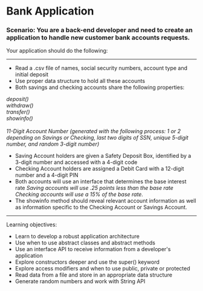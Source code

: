 # Bank Application

### Scenario: You are a back-end developer and need to create an application to handle new customer bank accounts requests.

Your application should do the following:

---
* Read a .csv file of names, social security numbers, account type and initial deposit
* Use proper data structure to hold all these accounts
* Both savings and checking accounts share the following properties:

*deposit()<br/>withdraw()<br/>transfer()<br/>showinfo()<br/><br/>11-Digit Account Number (generated with the following process: 1 or 2 depending on Savings or Checking, last two digits of SSN, unique 5-digit number, and random 3-digit number)*

* Saving Account holders are given a Safety Deposit Box, identified by a 3-digit number and accessed with a 4-digit code
* Checking Account holders are assigned a Debit Card with a 12-digit number and a 4-digit PIN
* Both accounts will use an interface that determines the base interest rate
*Saving accounts will use .25 points less than the base rate*
*Checking accounts will use a 15% of the base rate.*
* The showinfo method should reveal relevant account information as well as information specific to the Checking Account or Savings Account.

---

Learning objectives:
* Learn to develop a robust application architecture
* Use when to use abstract classes and abstract methods
* Use an interface API to receive information from a developer's application
* Explore constructors deeper and use the super() keyword
* Explore access modifiers and when to use public, private or protected
* Read data from a file and store in an appropriate data structure
* Generate random numbers and work with String API